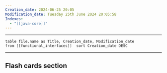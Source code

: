 ```yaml
---
Creation_date: 2024-06-25 20:05
Modification_date: Tuesday 25th June 2024 20:05:58
Indexes:
  - "[[java-core]]"
---
```


----

```dataview
table file.name as Title, Creation_date, Modification_date
from [[functional_interfaces]]  sort Creation_date DESC
```


















---
## Flash cards section
